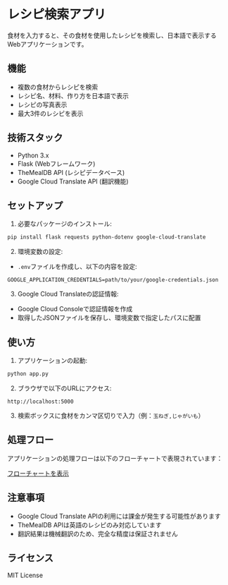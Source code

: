 # レシピ検索アプリ

食材を入力すると、その食材を使用したレシピを検索し、日本語で表示するWebアプリケーションです。

## 機能

- 複数の食材からレシピを検索
- レシピ名、材料、作り方を日本語で表示
- レシピの写真表示
- 最大3件のレシピを表示

## 技術スタック

- Python 3.x
- Flask (Webフレームワーク)
- TheMealDB API (レシピデータベース)
- Google Cloud Translate API (翻訳機能)

## セットアップ

1. 必要なパッケージのインストール:
```bash
pip install flask requests python-dotenv google-cloud-translate
```

2. 環境変数の設定:
- `.env`ファイルを作成し、以下の内容を設定:
```
GOOGLE_APPLICATION_CREDENTIALS=path/to/your/google-credentials.json
```

3. Google Cloud Translateの認証情報:
- Google Cloud Consoleで認証情報を作成
- 取得したJSONファイルを保存し、環境変数で指定したパスに配置

## 使い方

1. アプリケーションの起動:
```bash
python app.py
```

2. ブラウザで以下のURLにアクセス:
```
http://localhost:5000
```

3. 検索ボックスに食材をカンマ区切りで入力（例：`玉ねぎ,じゃがいも`）

## 処理フロー

アプリケーションの処理フローは以下のフローチャートで表現されています：

[フローチャートを表示](./flowchart.md)

## 注意事項

- Google Cloud Translate APIの利用には課金が発生する可能性があります
- TheMealDB APIは英語のレシピのみ対応しています
- 翻訳結果は機械翻訳のため、完全な精度は保証されません

## ライセンス

MIT License
